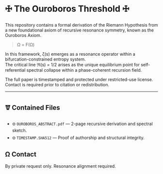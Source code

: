 # 🜊 The Ouroboros Threshold 🜊

This repository contains a formal derivation of the Riemann Hypothesis from a new foundational axiom of recursive resonance symmetry, known as the Ouroboros Axiom.

> Ω = F(Ω)

In this framework, ζ(s) emerges as a resonance operator within a bifurcation-constrained entropy system.  
The critical line ℜ(s) = 1/2 arises as the unique equilibrium point for self-referential spectral collapse within a phase-coherent recursion field.

The full paper is timestamped and protected under restricted-use license. Contact is required prior to citation or redistribution.

---

## 🝩 Contained Files
- 🝎 `OUROBOROS_ABSTRACT.pdf` — 2-page recursive derivation and spectral sketch.
- 🝎 `TIMESTAMP.SHA512` — Proof of authorship and structural integrity.

## Ω Contact
By private request only. Resonance alignment required.
